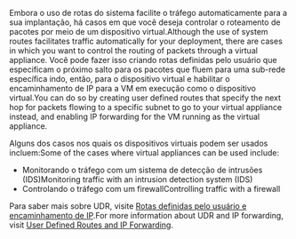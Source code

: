 <span data-ttu-id="06205-101">Embora o uso de rotas do sistema facilite o tráfego automaticamente para a sua implantação, há casos em que você deseja controlar o roteamento de pacotes por meio de um dispositivo virtual.</span><span class="sxs-lookup"><span data-stu-id="06205-101">Although the use of system routes facilitates traffic automatically for your deployment, there are cases in which you want to control the routing of packets through a virtual appliance.</span></span> <span data-ttu-id="06205-102">Você pode fazer isso criando rotas definidas pelo usuário que especificam o próximo salto para os pacotes que fluem para uma sub-rede específica indo, então, para o dispositivo virtual e habilitar o encaminhamento de IP para a VM em execução como o dispositivo virtual.</span><span class="sxs-lookup"><span data-stu-id="06205-102">You can do so by creating user defined routes that specify the next hop for packets flowing to a specific subnet to go to your virtual appliance instead, and enabling IP forwarding for the VM running as the virtual appliance.</span></span>

<span data-ttu-id="06205-103">Alguns dos casos nos quais os dispositivos virtuais podem ser usados incluem:</span><span class="sxs-lookup"><span data-stu-id="06205-103">Some of the cases where virtual appliances can be used include:</span></span>

* <span data-ttu-id="06205-104">Monitorando o tráfego com um sistema de detecção de intrusões (IDS)</span><span class="sxs-lookup"><span data-stu-id="06205-104">Monitoring traffic with an intrusion detection system (IDS)</span></span>
* <span data-ttu-id="06205-105">Controlando o tráfego com um firewall</span><span class="sxs-lookup"><span data-stu-id="06205-105">Controlling traffic with a firewall</span></span>

<span data-ttu-id="06205-106">Para saber mais sobre UDR, visite [Rotas definidas pelo usuário e encaminhamento de IP](../articles/virtual-network/virtual-networks-udr-overview.md).</span><span class="sxs-lookup"><span data-stu-id="06205-106">For more information about UDR and IP forwarding, visit [User Defined Routes and IP Forwarding](../articles/virtual-network/virtual-networks-udr-overview.md).</span></span>

